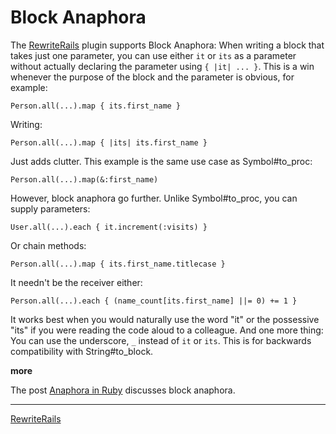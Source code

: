 Block Anaphora
===

The [RewriteRails](http://github.com/raganwald-deprecated/rewrite_rails/tree/master) plugin supports Block Anaphora: When writing a block that takes just one parameter, you can use either `it` or `its` as a parameter without actually declaring the parameter using `{ |it| ... }`. This is a win whenever the purpose of the block and the parameter is obvious, for example:

    Person.all(...).map { its.first_name }

Writing:

    Person.all(...).map { |its| its.first_name }
    
Just adds clutter. This example is the same use case as Symbol#to\_proc:

    Person.all(...).map(&:first_name)
    
However, block anaphora go further. Unlike Symbol#to\_proc, you can supply parameters:

    User.all(...).each { it.increment(:visits) }

Or chain methods:

    Person.all(...).map { its.first_name.titlecase }
    
It needn't be the receiver either:

    Person.all(...).each { (name_count[its.first_name] ||= 0) += 1 }
	  
It works best when you would naturally use the word "it" or the possessive "its" if you were reading the code aloud to a colleague. And one more thing: You can use the underscore, `_` instead of `it` or `its`. This is for backwards compatibility with String#to\_block.

**more**

The post [Anaphora in Ruby](http://github.com/raganwald/homoiconic/blob/master/2009-09-22/anaphora.md#readme "") discusses block anaphora.

---

[RewriteRails](http://github.com/raganwald-deprecated/rewrite_rails/tree/master#readme)